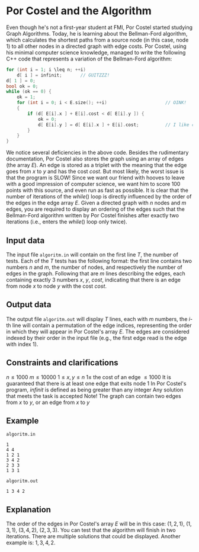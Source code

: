 # Por Costel and the Algorithm

Even though he's not a first-year student at FMI, Por Costel started studying Graph Algorithms. Today, he is learning about the Bellman-Ford algorithm, which calculates the shortest paths from a source node (in this case, node $1$) to all other nodes in a directed graph with edge costs. Por Costel, using his minimal computer science knowledge, managed to write the following C++ code that represents a variation of the Bellman-Ford algorithm:

```cpp
for (int i = 1; i \leq n; ++i) 
    d[ i ] = infinit;  		// GUITZZZ! 
d[ 1 ] = 0;  
bool ok = 0;  
while (ok == 0) { 
    ok = 1;  
    for (int i = 0; i < E.size(); ++i)      		        // OINK! 
    { 
        if (d[ E[i].x ] + E[i].cost < d[ E[i].y ]) { 
            ok = 0; 
            d[ E[i].y ] = d[ E[i].x ] + E[i].cost;  		// I like corn! 
        } 
    } 
}
```

We notice several deficiencies in the above code. Besides the rudimentary documentation, Por Costel also stores the graph using an array of edges (the array $E$). An edge is stored as a triplet with the meaning that the edge goes from $x$ to $y$ and has the cost $cost$. But most likely, the worst issue is that the program is SLOW! Since we want our friend with hooves to leave with a good impression of computer science, we want him to score $100$ points with this source, and even run as fast as possible. It is clear that the number of iterations of the $while()$ loop is directly influenced by the order of the edges in the edge array $E$. Given a directed graph with $n$ nodes and $m$ edges, you are required to display an ordering of the edges such that the Bellman-Ford algorithm written by Por Costel finishes after exactly two iterations (i.e., enters the $while()$ loop only twice).

## Input data

The input file `algoritm.in` will contain on the first line $T$, the number of tests. Each of the $T$ tests has the following format: the first line contains two numbers $n$ and $m$, the number of nodes, and respectively the number of edges in the graph. Following that are $m$ lines describing the edges, each containing exactly $3$ numbers $x$, $y$, $cost$, indicating that there is an edge from node $x$ to node $y$ with the cost $cost$. 

## Output data

The output file `algoritm.out` will display $T$ lines, each with $m$ numbers, the $i$-th line will contain a permutation of the edge indices, representing the order in which they will appear in Por Costel's array $E$. The edges are considered indexed by their order in the input file (e.g., the first edge read is the edge with index $1$). 

## Constraints and clarifications

$n \leq 1000$
$m \leq 10000$
$1 \leq x, y \leq n$
$1 \leq$ the cost of an edge $\leq 1000$
It is guaranteed that there is at least one edge that exits node $1$
In Por Costel's program, $infinit$ is defined as being greater than any integer
Any solution that meets the task is accepted
Note! The graph can contain two edges from $x$ to $y$, or an edge from $x$ to $y$

## Example

`algoritm.in`

```
1
4 4
1 2 1
3 4 2
2 3 3
1 3 1
```

`algoritm.out`

```
1 3 4 2
```

## Explanation

The order of the edges in Por Costel's array $E$ will be in this case: $(1, 2, 1)$, $(1, 3, 1)$, $(3, 4, 2)$, $(2, 3, 3)$. You can test that the algorithm will finish in two iterations. There are multiple solutions that could be displayed. Another example is: $1, 3, 4, 2$.